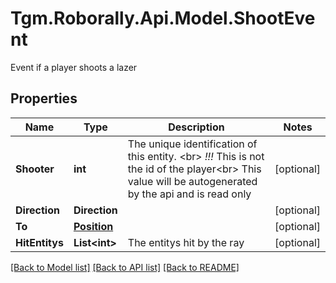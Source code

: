 # Tgm.Roborally.Api.Model.ShootEvent
Event if a player shoots a lazer
## Properties

Name | Type | Description | Notes
------------ | ------------- | ------------- | -------------
**Shooter** | **int** | The unique identification of this entity. &lt;br&gt; *!!!* This is not the id of the player&lt;br&gt; This value will be autogenerated by the api and is read only | [optional] 
**Direction** | **Direction** |  | [optional] 
**To** | [**Position**](Position.md) |  | [optional] 
**HitEntitys** | **List&lt;int&gt;** | The entitys hit by the ray | [optional] 

[[Back to Model list]](../README.md#documentation-for-models) [[Back to API list]](../README.md#documentation-for-api-endpoints) [[Back to README]](../README.md)

